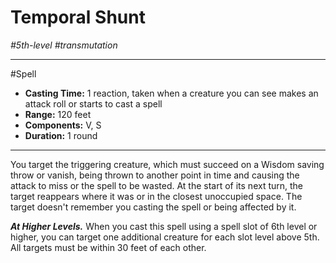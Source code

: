 # Temporal Shunt
*#5th-level #transmutation*
___ 
#Spell
- **Casting Time:** 1 reaction, taken when a creature you can see makes an attack roll or starts to cast a spell
- **Range:** 120 feet
- **Components:** V, S
- **Duration:** 1 round
---
You target the triggering creature, which must succeed on a Wisdom saving throw or vanish, being thrown to another point in time and causing the attack to miss or the spell to be wasted. At the start of its next turn, the target reappears where it was or in the closest unoccupied space. The target doesn't remember you casting the spell or being affected by it.

***At Higher Levels.*** When you cast this spell using a spell slot of 6th level or higher, you can target one additional creature for each slot level above 5th. All targets must be within 30 feet of each other.